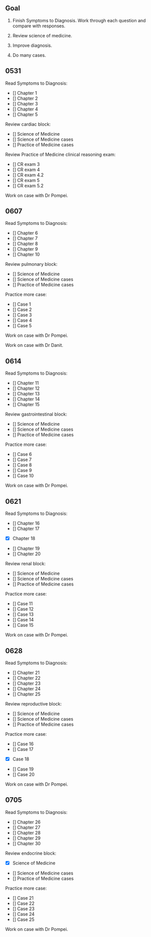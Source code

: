 ## Goal

1. Finish Symptoms to Diagnosis.
   Work through each question and compare with responses.

2. Review science of medicine.

3. Improve diagnosis.

4. Do many cases.

## 0531

Read Symptoms to Diagnosis:

- [] Chapter 1
- [] Chapter 2
- [] Chapter 3
- [] Chapter 4
- [] Chapter 5

Review cardiac block:

- [] Science of Medicine
- [] Science of Medicine cases
- [] Practice of Medicine cases

Review Practice of Medicine clinical reasoning exam:

- [] CR exam 3
- [] CR exam 4
- [] CR exam 4.2
- [] CR exam 5
- [] CR exam 5.2

Work on case with Dr Pompei.

## 0607

Read Symptoms to Diagnosis:

- [] Chapter 6
- [] Chapter 7
- [] Chapter 8
- [] Chapter 9
- [] Chapter 10

Review pulmonary block:

- [] Science of Medicine
- [] Science of Medicine cases
- [] Practice of Medicine cases

Practice more case:

- [] Case 1
- [] Case 2
- [] Case 3
- [] Case 4
- [] Case 5

Work on case with Dr Pompei.

Work on case with Dr Danit.

## 0614

Read Symptoms to Diagnosis:

- [] Chapter 11
- [] Chapter 12
- [] Chapter 13
- [] Chapter 14
- [] Chapter 15

Review gastrointestinal block:

- [] Science of Medicine
- [] Science of Medicine cases
- [] Practice of Medicine cases

Practice more case:

- [] Case 6
- [] Case 7
- [] Case 8
- [] Case 9
- [] Case 10

Work on case with Dr Pompei.

## 0621

Read Symptoms to Diagnosis:

- [] Chapter 16
- [] Chapter 17
- [x] Chapter 18
- [] Chapter 19
- [] Chapter 20

Review renal block:

- [] Science of Medicine
- [] Science of Medicine cases
- [] Practice of Medicine cases

Practice more case:

- [] Case 11
- [] Case 12
- [] Case 13
- [] Case 14
- [] Case 15

Work on case with Dr Pompei.

## 0628

Read Symptoms to Diagnosis:

- [] Chapter 21
- [] Chapter 22
- [] Chapter 23
- [] Chapter 24
- [] Chapter 25

Review reproductive block:

- [] Science of Medicine
- [] Science of Medicine cases
- [] Practice of Medicine cases

Practice more case:

- [] Case 16
- [] Case 17
- [x] Case 18
- [] Case 19
- [] Case 20

Work on case with Dr Pompei.

## 0705

Read Symptoms to Diagnosis:

- [] Chapter 26
- [] Chapter 27
- [] Chapter 28
- [] Chapter 29
- [] Chapter 30

Review endocrine block:

- [x] Science of Medicine
- [] Science of Medicine cases
- [] Practice of Medicine cases

Practice more case:

- [] Case 21
- [] Case 22
- [] Case 23
- [] Case 24
- [] Case 25

Work on case with Dr Pompei.
